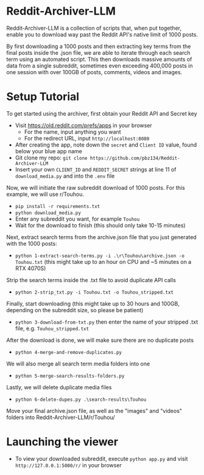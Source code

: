 # Reddit-Archiver-LLM
Reddit-Archiver-LLM is a collection of scripts that, when put together, enable you to download way past the Reddit API's native limit of 1000 posts.

By first downloading a 1000 posts and then extracting key terms from the final posts inside the .json file, we are able to iterate through each search term using an automated script.
This then downloads massive amounts of data from a single subreddit, sometimes even exceeding 400,000 posts in one session with over 100GB of posts, comments, videos and images.


# Setup Tutorial
To get started using the archiver, first obtain your Reddit API and Secret key
- Visit https://old.reddit.com/prefs/apps in your browser
   - For the name, input anything you want
  - For the redirect URL, input `http://localhost:8080`
- After creating the app, note down the `secret` and `Client ID` value, found below your blue app name
- Git clone my repo: `git clone https://github.com/pbz134/Reddit-Archiver-LLM`
- Insert your own `CLIENT_ID` and `REDDIT_SECRET` strings at line 11 of `download_media.py` and into the `.env` file

Now, we will initiate the raw subreddit download of 1000 posts. For this example, we will use r/Touhou.
- `pip install -r requirements.txt`
- `python download_media.py`
- Enter any subreddit you want, for example `Touhou`
- Wait for the download to finish (this should only take 10-15 minutes)

Next, extract search terms from the archive.json file that you just generated with the 1000 posts:
- `python 1-extract-search-terms.py -i .\r\Touhou\archive.json -o Touhou.txt` (this might take up to an hour on CPU and ~5 minutes on a RTX 4070S)

Strip the search terms inside the .txt file to avoid duplicate API calls
- `python 2-strip_txt.py -i Touhou.txt -o Touhou_stripped.txt`

Finally, start downloading (this might take up to 30 hours and 100GB, depending on the subreddit size, so please be patient)
- `python 3-download-from-txt.py` then enter the name of your stripped .txt file, e.g. `Touhou_stripped.txt`

After the download is done, we will make sure there are no duplicate posts
  - `python 4-merge-and-remove-duplicates.py`
 
We will also merge all search term media folders into one
- `python 5-merge-search-results-folders.py`

Lastly, we will delete duplicate media files
- `python 6-delete-dupes.py .\search-results\Touhou`

Move your final archive.json file, as well as the "images" and "videos" folders into Reddit-Archiver-LLM/r/Touhou/

# Launching the viewer
- To view your downloaded subreddit, execute `python app.py` and visit `http://127.0.0.1:5000/r/` in your browser
